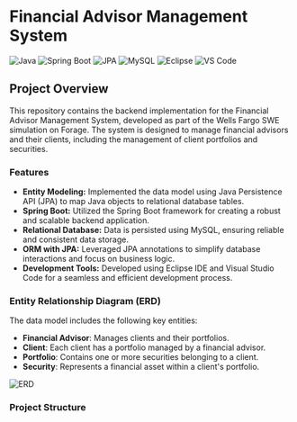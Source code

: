 # Financial Advisor Management System

![Java](https://img.shields.io/badge/Java-%23ED8B00.svg?style=for-the-badge&logo=java&logoColor=white)
![Spring Boot](https://img.shields.io/badge/Spring_Boot-%236DB33F.svg?style=for-the-badge&logo=spring-boot&logoColor=white)
![JPA](https://img.shields.io/badge/JPA-%2300C7B7.svg?style=for-the-badge&logo=hibernate&logoColor=white)
![MySQL](https://img.shields.io/badge/MySQL-%2300f.svg?style=for-the-badge&logo=mysql&logoColor=white)
![Eclipse](https://img.shields.io/badge/Eclipse-2C2255?style=for-the-badge&logo=eclipse&logoColor=white)
![VS Code](https://img.shields.io/badge/VS_Code-0078d7.svg?style=for-the-badge&logo=visual-studio-code&logoColor=white)

## Project Overview

This repository contains the backend implementation for the Financial Advisor Management System, developed as part of the Wells Fargo SWE simulation on Forage. The system is designed to manage financial advisors and their clients, including the management of client portfolios and securities.

### Features

- **Entity Modeling:** Implemented the data model using Java Persistence API (JPA) to map Java objects to relational database tables.
- **Spring Boot:** Utilized the Spring Boot framework for creating a robust and scalable backend application.
- **Relational Database:** Data is persisted using MySQL, ensuring reliable and consistent data storage.
- **ORM with JPA:** Leveraged JPA annotations to simplify database interactions and focus on business logic.
- **Development Tools:** Developed using Eclipse IDE and Visual Studio Code for a seamless and efficient development process.

### Entity Relationship Diagram (ERD)

The data model includes the following key entities:
- **Financial Advisor**: Manages clients and their portfolios.
- **Client**: Each client has a portfolio managed by a financial advisor.
- **Portfolio**: Contains one or more securities belonging to a client.
- **Security**: Represents a financial asset within a client's portfolio.

![ERD](./Final%20ERD.jpg)

### Project Structure

